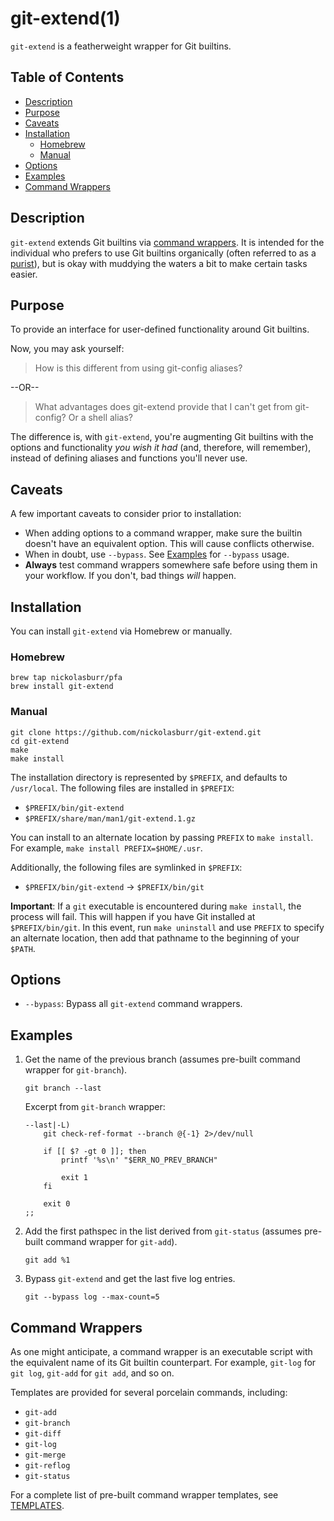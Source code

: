 # git-extend(1)

`git-extend` is a featherweight wrapper for Git builtins.

## Table of Contents

- [Description](#description)
- [Purpose](#purpose)
- [Caveats](#caveats)
- [Installation](#installation)
  + [Homebrew](#homebrew)
  + [Manual](#manual)
- [Options](#options)
- [Examples](#examples)
- [Command Wrappers](#command-wrappers)

## Description

`git-extend` extends Git builtins via [command wrappers](#command-wrappers). It is intended for the individual who prefers to use Git builtins organically (often referred to as a [purist](https://en.wikipedia.org/wiki/Purist)), but is okay with muddying the waters a bit to make certain tasks easier.

## Purpose

To provide an interface for user-defined functionality around Git builtins.

Now, you may ask yourself:

> How is this different from using git-config aliases?

--OR--

> What advantages does git-extend provide that I can't get from git-config? Or a shell alias?

The difference is, with `git-extend`, you're augmenting Git builtins with the options and functionality _you wish it had_ (and, therefore, will remember), instead of defining aliases and functions you'll never use.

## Caveats

A few important caveats to consider prior to installation:

+ When adding options to a command wrapper, make sure the builtin doesn't have an equivalent option. This will cause conflicts otherwise.
+ When in doubt, use `--bypass`. See [Examples](#examples) for `--bypass` usage.
+ **Always** test command wrappers somewhere safe before using them in your workflow. If you don't, bad things _will_ happen.

## Installation

You can install `git-extend` via Homebrew or manually.

### Homebrew

```
brew tap nickolasburr/pfa
brew install git-extend
```

### Manual

```
git clone https://github.com/nickolasburr/git-extend.git
cd git-extend
make
make install
```

The installation directory is represented by `$PREFIX`, and defaults to `/usr/local`. The following files are installed in `$PREFIX`:

+ `$PREFIX/bin/git-extend`
+ `$PREFIX/share/man/man1/git-extend.1.gz`

You can install to an alternate location by passing `PREFIX` to `make install`. For example, `make install PREFIX=$HOME/.usr`.

Additionally, the following files are symlinked in `$PREFIX`:

+ `$PREFIX/bin/git-extend` -> `$PREFIX/bin/git`

<strong>Important</strong>: If a `git` executable is encountered during `make install`, the process will fail. This will happen if you have Git installed at `$PREFIX/bin/git`. In this event, run `make uninstall` and use `PREFIX` to specify an alternate location, then add that pathname to the beginning of your `$PATH`.

## Options

+ `--bypass`: Bypass all `git-extend` command wrappers.

## Examples

1. Get the name of the previous branch (assumes pre-built command wrapper for `git-branch`).

    ```
    git branch --last
    ```

    Excerpt from `git-branch` wrapper:

    ```
    --last|-L)
        git check-ref-format --branch @{-1} 2>/dev/null

        if [[ $? -gt 0 ]]; then
            printf '%s\n' "$ERR_NO_PREV_BRANCH"

            exit 1
        fi

        exit 0
    ;;
    ```

2. Add the first pathspec in the list derived from `git-status` (assumes pre-built command wrapper for `git-add`).

    ```
    git add %1
    ```

3. Bypass `git-extend` and get the last five log entries.

    ```
    git --bypass log --max-count=5
    ```

## Command Wrappers

As one might anticipate, a command wrapper is an executable script with the equivalent name of its Git builtin counterpart. For example, `git-log` for `git log`, `git-add` for `git add`, and so on.

Templates are provided for several porcelain commands, including:

+ `git-add`
+ `git-branch`
+ `git-diff`
+ `git-log`
+ `git-merge`
+ `git-reflog`
+ `git-status`

For a complete list of pre-built command wrapper templates, see [TEMPLATES](https://github.com/nickolasburr/git-extend/blob/master/TEMPLATES.md).
